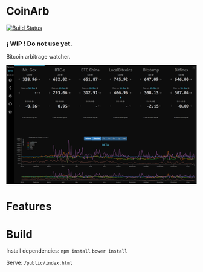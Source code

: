 CoinArb
=======
[![Build Status](https://travis-ci.org/rayshan/CoinArb.png?branch=master)](https://travis-ci.org/rayshan/CoinArb)

### ¡ WIP ! Do not use yet.

Bitcoin arbitrage watcher.

![CoinArb Screenshot](/coinarb-screenshot.png)

Features
===

Build
===

Install dependencies:
`npm install`
`bower install`

Serve:
`/public/index.html`
